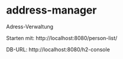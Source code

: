 # address-manager
Adress-Verwaltung

Starten mit: http://localhost:8080/person-list/

DB-URL: http://localhost:8080/h2-console
